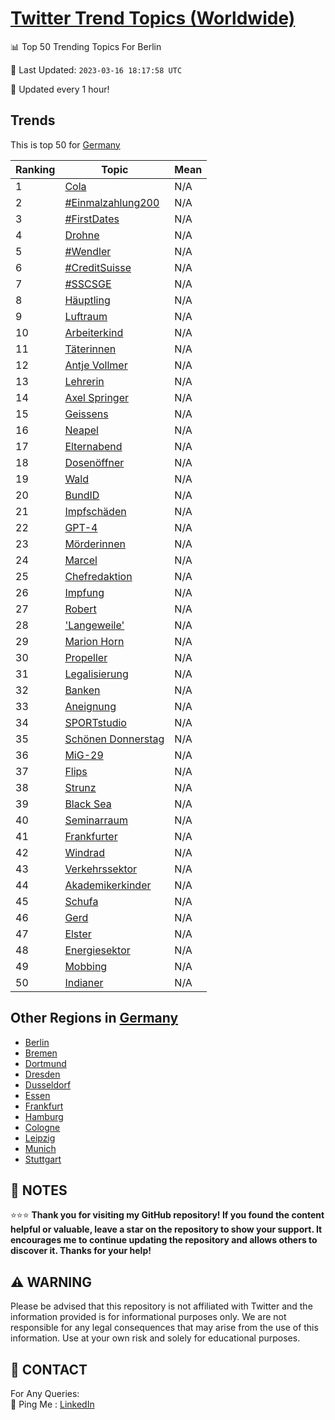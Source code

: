 [Twitter Trend Topics (Worldwide)](https://github.com/ErcinDedeoglu/Twitter-Trend-Topics)
==========


📊 Top 50 Trending Topics For Berlin

📆 Last Updated: `2023-03-16 18:17:58 UTC`

🔧 Updated every 1 hour!


## Trends

This is top 50 for [Germany](</Germany>)

| Ranking | Topic | Mean |
| ------- | ------------ | ------------ |
| 1 | [Cola](http://twitter.com/search?q=Cola) | N/A |
| 2 | [#Einmalzahlung200](http://twitter.com/search?q=%23Einmalzahlung200) | N/A |
| 3 | [#FirstDates](http://twitter.com/search?q=%23FirstDates) | N/A |
| 4 | [Drohne](http://twitter.com/search?q=Drohne) | N/A |
| 5 | [#Wendler](http://twitter.com/search?q=%23Wendler) | N/A |
| 6 | [#CreditSuisse](http://twitter.com/search?q=%23CreditSuisse) | N/A |
| 7 | [#SSCSGE](http://twitter.com/search?q=%23SSCSGE) | N/A |
| 8 | [Häuptling](http://twitter.com/search?q=H%c3%a4uptling) | N/A |
| 9 | [Luftraum](http://twitter.com/search?q=Luftraum) | N/A |
| 10 | [Arbeiterkind](http://twitter.com/search?q=Arbeiterkind) | N/A |
| 11 | [Täterinnen](http://twitter.com/search?q=T%c3%a4terinnen) | N/A |
| 12 | [Antje Vollmer](http://twitter.com/search?q=Antje+Vollmer) | N/A |
| 13 | [Lehrerin](http://twitter.com/search?q=Lehrerin) | N/A |
| 14 | [Axel Springer](http://twitter.com/search?q=Axel+Springer) | N/A |
| 15 | [Geissens](http://twitter.com/search?q=Geissens) | N/A |
| 16 | [Neapel](http://twitter.com/search?q=Neapel) | N/A |
| 17 | [Elternabend](http://twitter.com/search?q=Elternabend) | N/A |
| 18 | [Dosenöffner](http://twitter.com/search?q=Dosen%c3%b6ffner) | N/A |
| 19 | [Wald](http://twitter.com/search?q=Wald) | N/A |
| 20 | [BundID](http://twitter.com/search?q=BundID) | N/A |
| 21 | [Impfschäden](http://twitter.com/search?q=Impfsch%c3%a4den) | N/A |
| 22 | [GPT-4](http://twitter.com/search?q=GPT-4) | N/A |
| 23 | [Mörderinnen](http://twitter.com/search?q=M%c3%b6rderinnen) | N/A |
| 24 | [Marcel](http://twitter.com/search?q=Marcel) | N/A |
| 25 | [Chefredaktion](http://twitter.com/search?q=Chefredaktion) | N/A |
| 26 | [Impfung](http://twitter.com/search?q=Impfung) | N/A |
| 27 | [Robert](http://twitter.com/search?q=Robert) | N/A |
| 28 | ['Langeweile'](http://twitter.com/search?q=%27Langeweile%27) | N/A |
| 29 | [Marion Horn](http://twitter.com/search?q=Marion+Horn) | N/A |
| 30 | [Propeller](http://twitter.com/search?q=Propeller) | N/A |
| 31 | [Legalisierung](http://twitter.com/search?q=Legalisierung) | N/A |
| 32 | [Banken](http://twitter.com/search?q=Banken) | N/A |
| 33 | [Aneignung](http://twitter.com/search?q=Aneignung) | N/A |
| 34 | [SPORTstudio](http://twitter.com/search?q=SPORTstudio) | N/A |
| 35 | [Schönen Donnerstag](http://twitter.com/search?q=Sch%c3%b6nen+Donnerstag) | N/A |
| 36 | [MiG-29](http://twitter.com/search?q=MiG-29) | N/A |
| 37 | [Flips](http://twitter.com/search?q=Flips) | N/A |
| 38 | [Strunz](http://twitter.com/search?q=Strunz) | N/A |
| 39 | [Black Sea](http://twitter.com/search?q=Black+Sea) | N/A |
| 40 | [Seminarraum](http://twitter.com/search?q=Seminarraum) | N/A |
| 41 | [Frankfurter](http://twitter.com/search?q=Frankfurter) | N/A |
| 42 | [Windrad](http://twitter.com/search?q=Windrad) | N/A |
| 43 | [Verkehrssektor](http://twitter.com/search?q=Verkehrssektor) | N/A |
| 44 | [Akademikerkinder](http://twitter.com/search?q=Akademikerkinder) | N/A |
| 45 | [Schufa](http://twitter.com/search?q=Schufa) | N/A |
| 46 | [Gerd](http://twitter.com/search?q=Gerd) | N/A |
| 47 | [Elster](http://twitter.com/search?q=Elster) | N/A |
| 48 | [Energiesektor](http://twitter.com/search?q=Energiesektor) | N/A |
| 49 | [Mobbing](http://twitter.com/search?q=Mobbing) | N/A |
| 50 | [Indianer](http://twitter.com/search?q=Indianer) | N/A |



## Other Regions in [Germany](</Germany>)

* [Berlin](</Germany/Berlin.md>)
* [Bremen](</Germany/Bremen.md>)
* [Dortmund](</Germany/Dortmund.md>)
* [Dresden](</Germany/Dresden.md>)
* [Dusseldorf](</Germany/Dusseldorf.md>)
* [Essen](</Germany/Essen.md>)
* [Frankfurt](</Germany/Frankfurt.md>)
* [Hamburg](</Germany/Hamburg.md>)
* [Cologne](</Germany/Cologne.md>)
* [Leipzig](</Germany/Leipzig.md>)
* [Munich](</Germany/Munich.md>)
* [Stuttgart](</Germany/Stuttgart.md>)



## 📝 NOTES

⭐⭐⭐ **Thank you for visiting my GitHub repository! If you found the content helpful or valuable, leave a star on the repository to show your support. It encourages me to continue updating the repository and allows others to discover it. Thanks for your help!**


## ⚠️ WARNING

Please be advised that this repository is not affiliated with Twitter and the information provided is for informational purposes only. We are not responsible for any legal consequences that may arise from the use of this information. Use at your own risk and solely for educational purposes.


## 📨 CONTACT

 For Any Queries:  
            🏓 Ping Me : [LinkedIn](https://www.linkedin.com/in/ercindedeoglu/)

